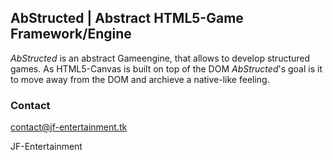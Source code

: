 ## AbStructed | Abstract HTML5-Game Framework/Engine
*AbStructed* is an abstract Gameengine, that allows to develop structured games. As HTML5-Canvas is built on top of the DOM *AbStructed*'s goal is it to move away from the DOM and archieve a native-like feeling.  

### Contact
contact@jf-entertainment.tk

JF-Entertainment